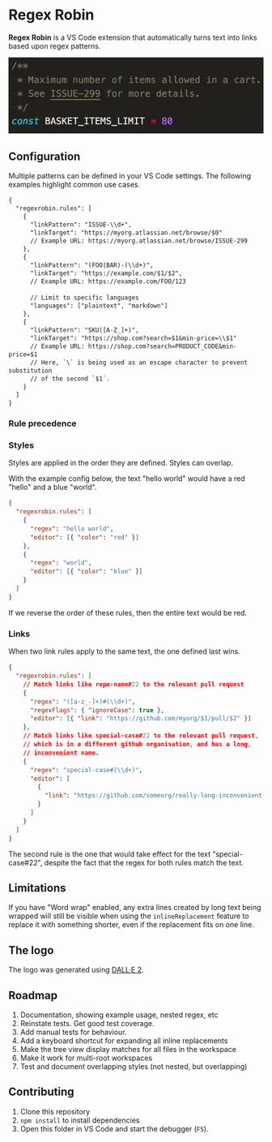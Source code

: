 # Regex Robin

**Regex Robin** is a VS Code extension that automatically turns text into links based upon regex patterns.

![Animated gif showing a code comment that has a link that can be clicked](assets/usage.gif)

## Configuration

Multiple patterns can be defined in your VS Code settings. The following examples highlight common use cases.

```jsonc
{
  "regexrobin.rules": [
    {
      "linkPattern": "ISSUE-\\d+",
      "linkTarget": "https://myorg.atlassian.net/browse/$0"
      // Example URL: https://myorg.atlassian.net/browse/ISSUE-299
    },
    {
      "linkPattern": "(FOO|BAR)-(\\d+)",
      "linkTarget": "https://example.com/$1/$2",
      // Example URL: https://example.com/FOO/123

      // Limit to specific languages
      "languages": ["plaintext", "markdown"]
    },
    {
      "linkPattern": "SKU([A-Z_]+)",
      "linkTarget": "https://shop.com?search=$1&min-price=\\$1"
      // Example URL: https://shop.com?search=PRODUCT_CODE&min-price=$1
      // Here, `\` is being used as an escape character to prevent substitution
      // of the second `$1`.
    }
  ]
}
```

### Rule precedence

### Styles

Styles are applied in the order they are defined. Styles can overlap.

With the example config below, the text "hello world" would have a red "hello" and a blue "world".

```json
{
  "regexrobin.rules": [
    {
      "regex": "hello world",
      "editor": [{ "color": "red" }]
    },
    {
      "regex": "world",
      "editor": [{ "color": "blue" }]
    }
  ]
}
```

If we reverse the order of these rules, then the entire text would be red.

### Links

When two link rules apply to the same text, the one defined last wins.

```json
{
  "regexrobin.rules": [
    // Match links like repo-name#22 to the relevant pull request
    {
      "regex": "([a-z_-]+)#(\\d+)",
      "regexFlags": { "ignoreCase": true },
      "editor": [{ "link": "https://github.com/myorg/$1/pull/$2" }]
    },
    // Match links like special-case#22 to the relevant pull request,
    // which is in a different github organisation, and has a long,
    // inconvenient name.
    {
      "regex": "special-case#(\\d+)",
      "editor": [
        {
          "link": "https://github.com/someorg/really-long-inconvenient-name/pull/$1"
        }
      ]
    }
  ]
}
```

The second rule is the one that would take effect for the text "special-case#22", despite the fact that the regex for both rules match the text.

<!-- This relies on potentially undocumented behaviour.

This extension does not enforce this logic, but instead relies on the fact that VS Code
just works like this by default. -->

## Limitations

If you have "Word wrap" enabled, any extra lines created by long text being wrapped will still be visible when using the `inlineReplacement` feature to replace it with something shorter, even if the replacement fits on one line.

## The logo

The logo was generated using [DALL·E 2](https://openai.com/dall-e-2/).

## Roadmap

1. Documentation, showing example usage, nested regex, etc
2. Reinstate tests. Get good test coverage.
3. Add manual tests for behaviour.
4. Add a keyboard shortcut for expanding all inline replacements
5. Make the tree view display matches for all files in the workspace
6. Make it work for multi-root workspaces
7. Test and document overlapping styles (not nested, but overlapping)

## Contributing

1. Clone this repository
2. `npm install` to install dependencies
3. Open this folder in VS Code and start the debugger (`F5`).
